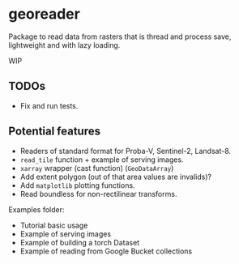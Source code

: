 # georeader

Package to read data from rasters that is thread and process save, lightweight and with lazy loading.

WIP

## TODOs
 * Fix and run tests.

## Potential features

* Readers of standard format for Proba-V, Sentinel-2, Landsat-8.
* `read_tile` function + example of serving images.
* `xarray` wrapper (cast function) (`GeoDataArray`)
* Add extent polygon (out of that area values are invalids)?
* Add `matplotlib` plotting functions.
* Read boundless for non-rectilinear transforms.

Examples folder:
* Tutorial basic usage
* Example of serving images
* Example of building a torch Dataset
* Example of reading from Google Bucket collections


